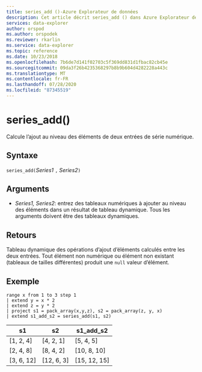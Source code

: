 ```yaml
---
title: series_add ()-Azure Explorateur de données
description: Cet article décrit series_add () dans Azure Explorateur de données.
services: data-explorer
author: orspod
ms.author: orspodek
ms.reviewer: rkarlin
ms.service: data-explorer
ms.topic: reference
ms.date: 10/23/2018
ms.openlocfilehash: 7b6de7d141f02703c5f369dd831d1fbac82cb45e
ms.sourcegitcommit: 09da3f26b4235368297b8b9b604d4282228a443c
ms.translationtype: MT
ms.contentlocale: fr-FR
ms.lasthandoff: 07/28/2020
ms.locfileid: "87345519"
---
```

# <a name="series_add"></a>series_add()

Calcule l’ajout au niveau des éléments de deux entrées de série numérique.

## <a name="syntax"></a>Syntaxe

`series_add(`*Series1* `,` *Series2*`)`

## <a name="arguments"></a>Arguments

* *Series1, Series2*: entrez des tableaux numériques à ajouter au niveau des éléments dans un résultat de tableau dynamique. Tous les arguments doivent être des tableaux dynamiques. 

## <a name="returns"></a>Retours

Tableau dynamique des opérations d’ajout d’éléments calculés entre les deux entrées. Tout élément non numérique ou élément non existant (tableaux de tailles différentes) produit une `null` valeur d’élément.

## <a name="example"></a>Exemple

<!-- csl: https://help.kusto.windows.net:443/Samples -->
```kusto
range x from 1 to 3 step 1
| extend y = x * 2
| extend z = y * 2
| project s1 = pack_array(x,y,z), s2 = pack_array(z, y, x)
| extend s1_add_s2 = series_add(s1, s2)
```

|s1|s2|s1_add_s2|
|---|---|---|
|[1, 2, 4]|[4, 2, 1]|[5, 4, 5]|
|[2, 4, 8]|[8, 4, 2]|[10, 8, 10]|
|[3, 6, 12]|[12, 6, 3]|[15, 12, 15]|
